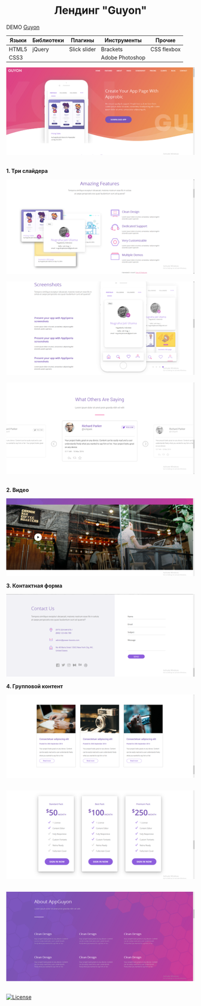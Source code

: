 <h1 align="center">Лендинг "Guyon"</h1>

DEMO [Guyon](https://zena86.github.io/guyon/)

Языки    | Библиотеки |Плагины       | Инструменты   |Прочие      
---------|------------|--------------|---------------|------------
HTML5    |jQuery      |Slick slider  |Brackets       |CSS flexbox 
CSS3     |            |              |Adobe Photoshop|            



![Screenshort 1](/images/imgreadme/screen-main.png)
&nbsp;

**1. Три слайдера**

![Screenshort 1](/images/imgreadme/screen-slider1.png)
&nbsp;
![Screenshort 1](/images/imgreadme/screen-slider2.png)
&nbsp;
![Screenshort 1](/images/imgreadme/screen-slider3.png)
&nbsp;

**2. Видео**

![Screenshort 1](/images/imgreadme/screen-video.png)

**3. Контактная форма**

![Screenshort 1](/images/imgreadme/screen-contact.png)

**4. Групповой контент**

![Screenshort 1](/images/imgreadme/screen1.png)
&nbsp;

![Screenshort 1](/images/imgreadme/screen2.png)
&nbsp;

![Screenshort 1](/images/imgreadme/screen3.png)
&nbsp;

[![License](https://img.shields.io/badge/License-Apache%202.0-blue.svg)](https://opensource.org/licenses/Apache-2.0)